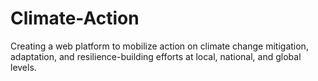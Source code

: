 # Climate-Action
Creating a web platform to mobilize action on climate change mitigation, adaptation, and resilience-building efforts at local, national, and global levels.
